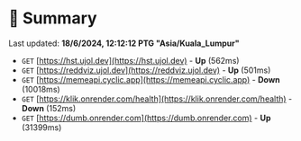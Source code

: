 # 📖 Summary
Last updated: **18/6/2024, 12:12:12 PTG "Asia/Kuala_Lumpur"**

- `GET` [https://hst.ujol.dev](https://hst.ujol.dev) - **Up** (562ms)
- `GET` [https://reddviz.ujol.dev](https://reddviz.ujol.dev) - **Up** (501ms)
- `GET` [https://memeapi.cyclic.app](https://memeapi.cyclic.app) - **Down** (10018ms)
- `GET` [https://klik.onrender.com/health](https://klik.onrender.com/health) - **Down** (152ms)
- `GET` [https://dumb.onrender.com](https://dumb.onrender.com) - **Up** (31399ms)
